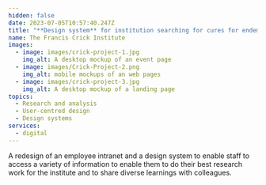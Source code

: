 ```yaml
---
hidden: false
date: 2023-07-05T10:57:40.247Z
title: "**Design system** for institution searching for cures for endemic diseases"
name: The Francis Crick Institute
images:
  - image: images/crick-project-1.jpg
    img_alt: A desktop mockup of an event page
  - image: images/Crick-Project-2.png
    img_alt: mobile mockups of an web pages
  - image: images/crick-project-3.jpg
    img_alt: A desktop mockup of a landing page
topics:
  - Research and analysis
  - User-centred design
  - Design systems
services:
  - digital
---
```


A redesign of an employee intranet and a design system to enable staff to access a variety of information to enable them to do their best research work for the institute and to share diverse learnings with colleagues.